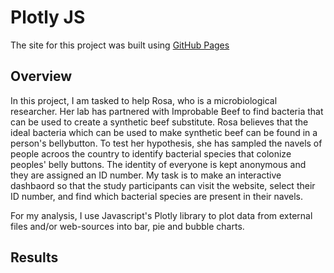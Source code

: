 # Plotly JS

The site for this project was built using [GitHub Pages](https://brizvi4.github.io/plotly_JS/)

## Overview

In this project, I am tasked to help Rosa, who is a microbiological researcher. Her lab has partnered with Improbable Beef to find bacteria that can be used to create a synthetic beef substitute. Rosa believes that the ideal bacteria which can be used to make synthetic beef can be found in a person's bellybutton. To test her hypothesis, she has sampled the navels of people acroos the country to identify bacterial species that colonize peoples' belly buttons. The identity of everyone is kept anonymous and they are assigned an ID number. My task is to make an interactive dashbaord so that the study participants can visit the website, select their ID number, and find which bacterial species are present in their navels. 


For my analysis, I use Javascript's Plotly library to plot data from external files and/or web-sources into  bar, pie and bubble charts.


## Results




